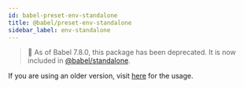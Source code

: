 ```yaml
---
id: babel-preset-env-standalone
title: @babel/preset-env-standalone
sidebar_label: env-standalone
---
```


> 🚨 As of Babel 7.8.0, this package has been deprecated. It is now included in [@babel/standalone](standalone.md#usage).

If you are using an older version, visit [here](https://babeljs.io/docs/en/7.7.0/babel-preset-env-standalone) for the usage.
